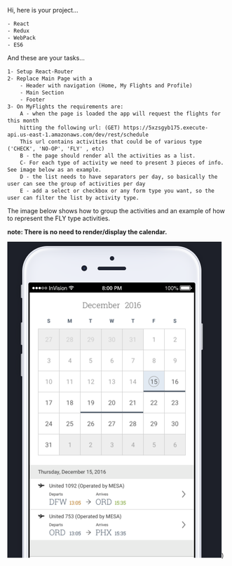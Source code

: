 Hi, here is your project...

    - React
    - Redux
    - WebPack
    - ES6

And these are your tasks...

    1- Setup React-Router
    2- Replace Main Page with a 
        - Header with navigation (Home, My Flights and Profile)
        - Main Section
        - Footer
    3- On MyFlights the requirements are:
        A - when the page is loaded the app will request the flights for this month 
        hitting the following url: (GET) https://5xzsgyb175.execute-api.us-east-1.amazonaws.com/dev/rest/schedule
        This url contains activities that could be of various type ('CHECK', 'NO-OP', 'FLY' , etc)
        B - the page should render all the activities as a list. 
        C- For each type of activity we need to present 3 pieces of info. See image below as an example.
        D - the list needs to have separators per day, so basically the user can see the group of activities per day
        E - add a select or checkbox or any form type you want, so the user can filter the list by activity type. 

The image below shows how to group the activities and an example of how to represent the FLY type activities.

**note: There is no need to render/display the calendar.**

![Example](/mock.png))



